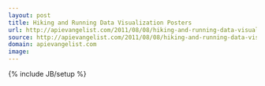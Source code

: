 ```yaml
---
layout: post
title: Hiking and Running Data Visualization Posters
url: http://apievangelist.com/2011/08/08/hiking-and-running-data-visualization-posters/
source: http://apievangelist.com/2011/08/08/hiking-and-running-data-visualization-posters/
domain: apievangelist.com
image: 
---
```

{% include JB/setup %}<p></p>
